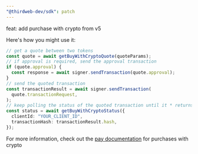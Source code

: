 ```yaml
---
"@thirdweb-dev/sdk": patch
---
```


feat: add purchase with crypto from v5

Here's how you might use it:

```ts
// get a quote between two tokens
const quote = await getBuyWithCryptoQuote(quoteParams);
// if approval is required, send the approval transaction
if (quote.approval) {
  const response = await signer.sendTransaction(quote.approval);
}
// send the quoted transaction
const transactionResult = await signer.sendTransaction(
  quote.transactionRequest,
);
// keep polling the status of the quoted transaction until it * returns a success or failure status
const status = await getBuyWithCryptoStatus({
  clientId: "YOUR_CLIENT_ID",
  transactionHash: transactionResult.hash,
});
```

For more information, check out the [pay documentation](https://portal.thirdweb.com/connect/pay/buy-with-crypto) for purchases with crypto

